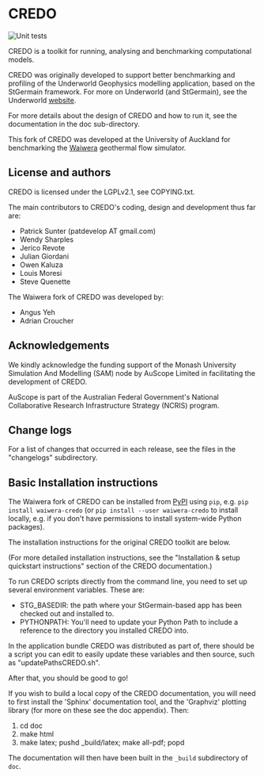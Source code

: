 CREDO
=====

![Unit tests](https://github.com/waiwera/credo/workflows/Unit%20tests/badge.svg?branch=testing)

CREDO is a toolkit for running, analysing and benchmarking computational models.

CREDO was originally developed to support better benchmarking and profiling
of the Underworld Geophysics modelling application, based on the StGermain
framework. For more on Underworld (and StGermain), see the Underworld
[website](http://www.underworldcode.org).

For more details about the design of CREDO and how to run it, see the
documentation in the doc sub-directory.

This fork of CREDO was developed at the University of Auckland for
benchmarking the [Waiwera](https://waiwera.github.io/) geothermal
flow simulator.

License and authors
-------------------

CREDO is licensed under the LGPLv2.1, see COPYING.txt.

The main contributors to CREDO's coding, design and development thus far are:

 * Patrick Sunter (patdevelop AT gmail.com)
 * Wendy Sharples
 * Jerico Revote
 * Julian Giordani
 * Owen Kaluza 
 * Louis Moresi
 * Steve Quenette

The Waiwera fork of CREDO was developed by:

 * Angus Yeh
 * Adrian Croucher

Acknowledgements
----------------

We kindly acknowledge the funding support of the Monash University 
Simulation And Modelling (SAM) node by AuScope Limited in facilitating the
development of CREDO.

AuScope is part of the Australian Federal Government's National
Collaborative Research Infrastructure Strategy (NCRIS) program.

Change logs
-----------

For a list of changes that occurred in each release, see the files in the
"changelogs" subdirectory.

Basic Installation instructions
-------------------------------

The Waiwera fork of CREDO can be installed from
[PyPI](https://pypi.org/project/waiwera-credo) using ``pip``,
e.g. ``pip install waiwera-credo`` (or ``pip install --user
waiwera-credo`` to install locally, e.g. if you don't have permissions
to install system-wide Python packages).

The installation instructions for the original CREDO toolkit are below.

(For more detailed
installation instructions, see the "Installation & setup quickstart
instructions" section of the CREDO documentation.)

To run CREDO scripts directly from the command line, you need to set up several
environment variables. These are:

* STG_BASEDIR: the path where your StGermain-based app has been checked out
  and installed to.
* PYTHONPATH: You'll need to update your Python Path to include a reference
  to the directory you installed CREDO into.

In the application bundle CREDO was distributed as part of, there should be
a script you can edit to easily update these variables and then source, such
as "updatePathsCREDO.sh".

After that, you should be good to go!

If you wish to build a local copy of the CREDO documentation, you will need
to first install the 'Sphinx' documentation tool, and the 'Graphviz' plotting
library (for more on these see the doc appendix). Then:
1. cd doc
2. make html
3. make latex; pushd _build/latex; make all-pdf; popd

The documentation will then have been built in the `_build` subdirectory
of `doc`.
